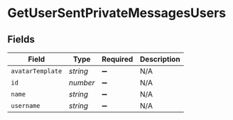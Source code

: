 # GetUserSentPrivateMessagesUsers


## Fields

| Field              | Type               | Required           | Description        |
| ------------------ | ------------------ | ------------------ | ------------------ |
| `avatarTemplate`   | *string*           | :heavy_minus_sign: | N/A                |
| `id`               | *number*           | :heavy_minus_sign: | N/A                |
| `name`             | *string*           | :heavy_minus_sign: | N/A                |
| `username`         | *string*           | :heavy_minus_sign: | N/A                |